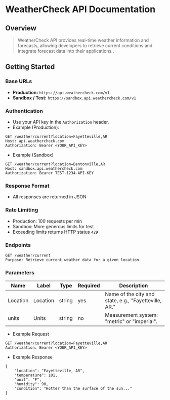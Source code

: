 # WeatherCheck API Documentation

## Overview
> WeatherCheck API provides real-time weather information and forecasts, allowing developers to retrieve current conditions and integrate forecast data into their applications..

## Getting Started

### Base URLs
- **Production:** `https://api.weathercheck.com/v1`
- **Sandbox / Test:** `https://sandbox.api.weathercheck.com/v1`

### Authentication
- Use your API key in the `Authorization` header.
- Example (Production):
```http
GET /weather/current?location=Fayetteville,AR
Host: api.weathercheck.com
Authorization: Bearer <YOUR_API_KEY>
```
- Example (Sandbox)
```http
GET /weather/current?location=Bentonville,AR
Host: sandbox.api.weathercheck.com
Authorization: Bearer TEST-1234-API-KEY
```
### Response Format
- All responses are returned in JSON

### Rate Limiting
- Production: 100 requests per min
- Sandbox: More generous limits for test
- Exceeding limits returns HTTP status `429`

### Endpoints

```http
GET /weather/current
Purpose: Retrieve current weather data for a given location.
```

### Parameters
| Name     | Label    | Type    | Required | Description |
|----------|----------|---------|----------|-------------|
| Location | Location | string  | yes      | Name of the city and state, e.g., "Fayetteville, AR." |
| units    | Units | string | no | Measurement system: "metric" or "imperial". |

- Example Request

```http
GET /weather/current?location=Fayetteville,AR
Authorization: Bearer <YOUR_API_KEY>
```

- Example Response
```
{
    "location": "Fayetteville, AR",
    "temperature": 101,
    "unit": "F",
    "humidity": 90,
    "condition": "Hotter than the surface of the sun..."
}
```
